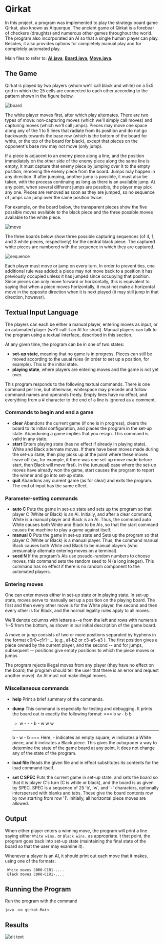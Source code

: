 # Qirkat
In this project, a program was implemented to play the strategy board game Qirkat, also known as Alquerque. The ancient game of Qirkat is a forebear of checkers (draughts) and numerous other games throughout the world. The program also incorporated an AI so that a single human player can play. Besides, it also provides options for completely manual play and for completely automated play.  

Main files to refer to: [**AI.java**](https://github.com/ychen1030/qirkat/blob/master/qirkat/AI.java), [**Board.java**](https://github.com/ychen1030/qirkat/blob/master/qirkat/Board.java), [**Move.java**](https://github.com/ychen1030/qirkat/blob/master/qirkat/Move.java).  


## The Game
Qirkat is played by two players (whom we'll call black and white) on a 5x5 grid in which the 25 cells are connected to each other according to the pattern shown in the figure below.  

![board](img/board.png)

The white player moves first, after which play alternates. There are two types of move: non-capturing moves (which we'll simply call moves) and capturing moves (which we'll call jumps). Pieces may move one space along any of the 1 to 5 lines that radiate from its position and do not go backwards towards the base row (which is the bottom of the board for white, or the top of the board for black), except that pieces on the opponent's base row may not move (only jump).  

If a piece is adjacent to an enemy piece along a line, and the position immediately on the other side of the enemy piece along the same line is empty, it must capture that enemy piece by jumping over it to the empty position, removing the enemy piece from the board. Jumps may happen in any direction. If after jumping, another jump is possible, it must also be taken, with the process continuing as long as there is an available jump. At any point, when several different jumps are possible, the player may pick any one. Pieces are removed as soon as they are jumped, so no sequence of jumps can jump over the same position twice.

For example, on the board below, the transparent pieces show the five possible moves available to the black piece and the three possible moves available to the white piece.  

![move](img/move.png)

The three boards below show three possible capturing sequences (of 4, 1, and 3 white pieces, respectively) for the central black piece. The captured white pieces are numbered with the sequence in which they are captured.  

![sequence](img/sequence.png)

Each player must move or jump on every turn. In order to prevent ties, one additional rule was added: a piece may not move back to a position it has previously occupied unless it has jumped since occupying that position. Since pieces can only move forward or horizontally, this is equivalent to saying that when a piece moves horizontally, it must not make a horizontal move in the opposite direction when it is next played (it may still jump in that direction, however).  


## Textual Input Language
The players can each be either a manual player, entering moves as input, or an automated player (we'll call it an AI for short). Manual players can talk to the program using a textual interface, described in this section.  

At any given time, the program can be in one of two states:

- **set-up state**, meaning that no game is in progress. Pieces can still be moved according to the usual rules (in order to set up a position, for example). This is the initial state.  
- **playing state**, where players are entering moves and the game is not yet over.  

This program responds to the following textual commands. There is one command per line, but otherwise, whitespace may precede and follow command names and operands freely. Empty lines have no effect, and everything from a # character to the end of a line is ignored as a comment.

### Commands to begin and end a game
- **clear** Abandons the current game (if one is in progress), clears the board to its initial configuration, and places the program in the set-up state. Abandoning a game implies that you resign. This command is valid in any state.
- **start** Enters playing state (has no effect if already in playing state). White and Black alternate moves. If there have been moves made during the set-up state, then play picks up at the point where these moves leave off (so, for example, if there was one set-up move made before start, then Black will move first). In the (unusual) case where the set-up moves have already won the game, start causes the program to report the winner and go into set-up state.
- **quit** Abandons any current game (as for clear) and exits the program. The end of input has the same effect.

### Parameter-setting commands
- **auto C** Puts the game in set-up state and sets up the program so that player C (White or Black) is an AI. Initially, and after a clear command, White is a manual player and Black is an AI. Thus, the command auto White causes both White and Black to be AIs, so that the start command causes the machine to play a game against itself.
- **manual C** Puts the game in set-up state and Sets up the program so that player C (White or Black) is a manual player. Thus, the command manual Black causes both White and Black to be manual players (who presumably alternate entering moves on a terminal).
- **seed N** If the program's AIs use pseudo-random numbers to choose moves, this command sets the random seed to N (a long integer). This command has no effect if there is no random component to the automated players. 

### Entering moves
One can enter moves either in set-up state or in playing state. In set-up state, moves serve to manually set up a position on the playing board. The first and then every other move is for the White player, the second and then every other is for Black, and the normal legality rules apply to all moves.

We'll denote columns with letters a--e from the left and rows with numerals 1--5 from the bottom, as shown in our initial description of the game board.

A move or jump consists of two or more positions separated by hyphens in the format c0r0−c1r1−... (e.g., a1-b2 or c3-a5-a3 ). The first position gives a piece owned by the current player, and the second -- and for jumps, subsequent -- positions give empty positions to which the piece moves or jumps.

The program rejects illegal moves from any player (they have no effect on the board; the program should tell the user that there is an error and request another move). An AI must not make illegal moves.

### Miscellaneous commands
- **help** Print a brief summary of the commands.
- **dump** This command is especially for testing and debugging. It prints the board out in exactly the following format:
===
  b w - b b
  - w - - -
  b - w w w
  - - - - -
  b - w - b
===
Here, - indicates an empty square, w indicates a White piece, and b indicates a Black piece. This gives the autograder a way to determine the state of the game board at any point. It does not change any of the state of the program.

- **load file** Reads the given file and in effect substitutes its contents for the load command itself.
- **set C SPEC** Puts the current game in set-up state, and sets the board so that it is player C's turn (C is white or black), and the board is as given by SPEC. SPEC is a sequence of 25 'b', 'w', and '-' characters, optionally interspersed with blanks and tabs. These give the board contents row by row starting from row '1'. Initially, all horizontal piece moves are allowed.


## Output
When either player enters a winning move, the program will print a line saying either `White wins.` or `Black wins.` as appropriate. t that point, the program goes back into set-up state (maintaining the final state of the board so that the user may examine it).

Whenever a player is an AI, it should print out each move that it makes, using one of the formats:
```
 White moves C0R0-C1R1-....
 Black moves C0R0-C1R1-....
```


## Running the Program
Run the program with the command
```
java -ea qirkat.Main
```


## Results

![alt text](img/results.png)

